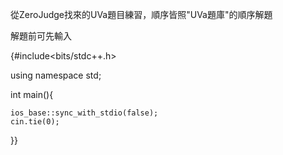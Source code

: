 從ZeroJudge找來的UVa題目練習，順序皆照"UVa題庫"的順序解題

解題前可先輸入


{#include<bits/stdc++.h>

using namespace std;

int main(){

    ios_base::sync_with_stdio(false);
    cin.tie(0);

}}
